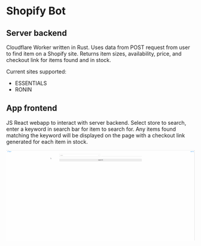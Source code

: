# Shopify Bot

## Server backend
Cloudflare Worker written in Rust. 
Uses data from POST request from user to find item on a Shopify site. Returns item sizes, availability, price, and checkout link for items found and in stock.

Current sites supported: 
- ESSENTIALS
- RONIN

## App frontend
JS React webapp to interact with server backend. 
Select store to search, enter a keyword in search bar for item to search for.
Any items found matching the keyword will be displayed on the page with a checkout link generated for each item in stock.

<p align="center">
  <img src="capture.gif">
 </p>
